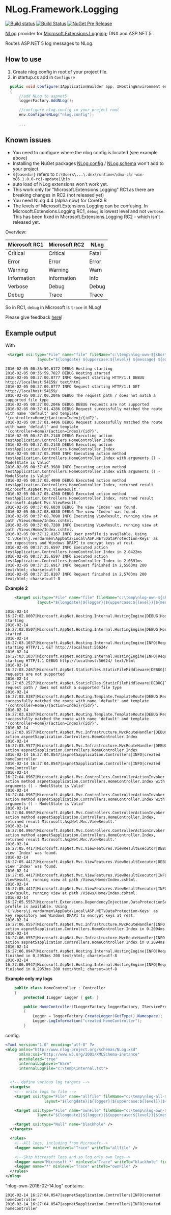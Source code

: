 # NLog.Framework.Logging

[![Build status](https://ci.appveyor.com/api/projects/status/0nrg8cksp4b6tab1/branch/master?svg=true)](https://ci.appveyor.com/project/nlog/nlog-framework-logging/branch/master)
[![Build Status](https://travis-ci.org/NLog/NLog.Framework.Logging.svg?branch=master)](https://travis-ci.org/NLog/NLog.Framework.Logging)
[![NuGet Pre Release](https://img.shields.io/nuget/vpre/NLog.Framework.Logging.svg)](https://www.nuget.org/packages/NLog.Framework.Logging)

[NLog](https://github.com/NLog/NLog) provider for [Microsoft.Extensions.Logging](https://github.com/aspnet/Logging); DNX and ASP.NET 5.


Routes ASP.NET 5 log messages to NLog.


How to use
----

1. Create nlog.config in root of your project file.
2.  in startup.cs add in `Configure`

```c#
  public void Configure(IApplicationBuilder app, IHostingEnvironment env, ILoggerFactory loggerFactory)
  {
      //add NLog to aspnet5
      loggerFactory.AddNLog();

      //configure nlog.config in your project root
      env.ConfigureNLog("nlog.config");
      
      ...
```  
  
Known issues
---
- You need to configure where the nlog.config is located (see example above)
- Installing the NuGet packages [NLog.config](https://www.nuget.org/packages/NLog.Config/) / [NLog.schema](https://www.nuget.org/packages/NLog.Schema/) won't add to your project. 
- `${basedir}` refers to `C:\Users\...\.dnx\runtimes\dnx-clr-win-x86.1.0.0-rc1-update1\bin`
- auto load of NLog extensions won't work yet.
- This work only for "Microsoft.Extensions.Logging" RC1 as there are breaking changes in RC2 (not released yet)
- You need NLog 4.4 (alpha now) for CoreCLR
- The levels of Microsoft.Extensions.Logging can be confusing. In  Microsoft.Extensions.Logging RC1, `debug` is lowest level and not `verbose`. This has been fixed in Microsoft.Extensions.Logging RC2 - which isn't released yet.

Overview:


Microsoft RC1 | Microsoft RC2 | NLog
-------------|--------------|-----------
Critical	   | Critical     | Fatal
Error	       | Error        | Error
Warning	     | Warning      | Warn
Information	 | Information  | Info
Verbose	     | Debug        | Debug
Debug	       | Trace        | Trace

So in RC1, `debug` in Microsoft is `trace` in NLog! 

Please give feedback [here](https://github.com/NLog/NLog.Framework.Logging/issues/8)!


Example output
---

With 

```xml
 <target xsi:type="File" name="file" fileName="c:\temp\nlog-own-${shortdate}.log"
              layout="${longdate} ${uppercase:${level}} ${message} ${exception}" />
```

```
2016-02-05 00:36:59.6172 DEBUG Hosting starting
2016-02-05 00:36:59.7027 DEBUG Hosting started
2016-02-05 00:37:00.0777 INFO Request starting HTTP/1.1 DEBUG http://localhost:54159/ text/html 
2016-02-05 00:37:00.0777 INFO Request starting HTTP/1.1 GET http://localhost:54159/  
2016-02-05 00:37:00.2046 DEBUG The request path / does not match a supported file type
2016-02-05 00:37:00.2046 DEBUG DEBUG requests are not supported
2016-02-05 00:37:01.4286 DEBUG Request successfully matched the route with name 'default' and template '{controller=Home}/{action=Index}/{id?}'.
2016-02-05 00:37:01.4406 DEBUG Request successfully matched the route with name 'default' and template '{controller=Home}/{action=Index}/{id?}'.
2016-02-05 00:37:05.2140 DEBUG Executing action testApplication.Controllers.HomeController.Index
2016-02-05 00:37:05.2140 DEBUG Executing action testApplication.Controllers.HomeController.Index
2016-02-05 00:37:05.3980 INFO Executing action method testApplication.Controllers.HomeController.Index with arguments () - ModelState is Valid'
2016-02-05 00:37:05.3980 INFO Executing action method testApplication.Controllers.HomeController.Index with arguments () - ModelState is Valid'
2016-02-05 00:37:05.4090 DEBUG Executed action method testApplication.Controllers.HomeController.Index, returned result Microsoft.AspNet.Mvc.ViewResult.'
2016-02-05 00:37:05.4260 DEBUG Executed action method testApplication.Controllers.HomeController.Index, returned result Microsoft.AspNet.Mvc.ViewResult.'
2016-02-05 00:37:08.6830 DEBUG The view 'Index' was found.
2016-02-05 00:37:08.6830 DEBUG The view 'Index' was found.
2016-02-05 00:37:08.7090 INFO Executing ViewResult, running view at path /Views/Home/Index.cshtml.
2016-02-05 00:37:08.7280 INFO Executing ViewResult, running view at path /Views/Home/Index.cshtml.
2016-02-05 00:37:12.8167 INFO User profile is available. Using 'C:\Users\j.verdurmen\AppData\Local\ASP.NET\DataProtection-Keys' as key repository and Windows DPAPI to encrypt keys at rest.
2016-02-05 00:37:25.6597 INFO Executed action testApplication.Controllers.HomeController.Index in 2.0422ms
2016-02-05 00:37:25.6597 INFO Executed action testApplication.Controllers.HomeController.Index in 2.0391ms
2016-02-05 00:37:25.6917 INFO Request finished in 2,5563ms 200 text/html; charset=utf-8
2016-02-05 00:37:25.8107 INFO Request finished in 2,5703ms 200 text/html; charset=utf-8
```

**Example 2**
```xml
    <target xsi:type="File" name="file" fileName="c:\temp\nlog-own-${shortdate}.log"
              layout="${longdate}|${logger}|${uppercase:${level}}|${message} ${exception}" /> />
```

```
2016-02-14 16:27:02.8007|Microsoft.AspNet.Hosting.Internal.HostingEngine|DEBUG|Hosting starting 
2016-02-14 16:27:02.8507|Microsoft.AspNet.Hosting.Internal.HostingEngine|DEBUG|Hosting started 
2016-02-14 16:27:03.1037|Microsoft.AspNet.Hosting.Internal.HostingEngine|INFO|Request starting HTTP/1.1 GET http://localhost:56624/   
2016-02-14 16:27:03.1037|Microsoft.AspNet.Hosting.Internal.HostingEngine|INFO|Request starting HTTP/1.1 DEBUG http://localhost:56624/ text/html  
2016-02-14 16:27:03.2467|Microsoft.AspNet.StaticFiles.StaticFileMiddleware|DEBUG|DEBUG requests are not supported 
2016-02-14 16:27:03.2527|Microsoft.AspNet.StaticFiles.StaticFileMiddleware|DEBUG|The request path / does not match a supported file type 
2016-02-14 16:27:03.8387|Microsoft.AspNet.Routing.Template.TemplateRoute|DEBUG|Request successfully matched the route with name 'default' and template '{controller=Home}/{action=Index}/{id?}'. 
2016-02-14 16:27:03.8387|Microsoft.AspNet.Routing.Template.TemplateRoute|DEBUG|Request successfully matched the route with name 'default' and template '{controller=Home}/{action=Index}/{id?}'. 
2016-02-14 16:27:03.9577|Microsoft.AspNet.Mvc.Infrastructure.MvcRouteHandler|DEBUG|Executing action aspnet5application.Controllers.HomeController.Index 
2016-02-14 16:27:03.9577|Microsoft.AspNet.Mvc.Infrastructure.MvcRouteHandler|DEBUG|Executing action aspnet5application.Controllers.HomeController.Index 
2016-02-14 16:27:04.0547|aspnet5application.Controllers|INFO|created homeController 
2016-02-14 16:27:04.0547|aspnet5application.Controllers|INFO|created homeController 
2016-02-14 16:27:04.0967|Microsoft.AspNet.Mvc.Controllers.ControllerActionInvoker|INFO|Executing action method aspnet5application.Controllers.HomeController.Index with arguments () - ModelState is Valid' 
2016-02-14 16:27:04.0967|Microsoft.AspNet.Mvc.Controllers.ControllerActionInvoker|INFO|Executing action method aspnet5application.Controllers.HomeController.Index with arguments () - ModelState is Valid' 
2016-02-14 16:27:04.0967|Microsoft.AspNet.Mvc.Controllers.ControllerActionInvoker|DEBUG|Executed action method aspnet5application.Controllers.HomeController.Index, returned result Microsoft.AspNet.Mvc.ViewResult.' 
2016-02-14 16:27:04.0967|Microsoft.AspNet.Mvc.Controllers.ControllerActionInvoker|DEBUG|Executed action method aspnet5application.Controllers.HomeController.Index, returned result Microsoft.AspNet.Mvc.ViewResult.' 
2016-02-14 16:27:05.4417|Microsoft.AspNet.Mvc.ViewFeatures.ViewResultExecutor|DEBUG|The view 'Index' was found. 
2016-02-14 16:27:05.4417|Microsoft.AspNet.Mvc.ViewFeatures.ViewResultExecutor|DEBUG|The view 'Index' was found. 
2016-02-14 16:27:05.4417|Microsoft.AspNet.Mvc.ViewFeatures.ViewResultExecutor|INFO|Executing ViewResult, running view at path /Views/Home/Index.cshtml. 
2016-02-14 16:27:05.4417|Microsoft.AspNet.Mvc.ViewFeatures.ViewResultExecutor|INFO|Executing ViewResult, running view at path /Views/Home/Index.cshtml. 
2016-02-14 16:27:05.5557|Microsoft.Extensions.DependencyInjection.DataProtectionServices|INFO|User profile is available. Using 'C:\Users\j.verdurmen\AppData\Local\ASP.NET\DataProtection-Keys' as key repository and Windows DPAPI to encrypt keys at rest. 
2016-02-14 16:27:06.0557|Microsoft.AspNet.Mvc.Infrastructure.MvcRouteHandler|INFO|Executed action aspnet5application.Controllers.HomeController.Index in 0.2094ms 
2016-02-14 16:27:06.0557|Microsoft.AspNet.Mvc.Infrastructure.MvcRouteHandler|INFO|Executed action aspnet5application.Controllers.HomeController.Index in 0.2094ms 
2016-02-14 16:27:06.0947|Microsoft.AspNet.Hosting.Internal.HostingEngine|INFO|Request finished in 0,2953ms 200 text/html; charset=utf-8 
2016-02-14 16:27:06.0947|Microsoft.AspNet.Hosting.Internal.HostingEngine|INFO|Request finished in 0,2953ms 200 text/html; charset=utf-8 
```

**Example only my logs**

```c#
    public class HomeController : Controller
    {
        protected ILogger Logger { get; }

        public HomeController(ILoggerFactory loggerFactory, IServiceProvider serviceProvider)
        {
            Logger = loggerFactory.CreateLogger(GetType().Namespace);
            Logger.LogInformation("created homeController");
        }
```

config:

```xml
<?xml version="1.0" encoding="utf-8" ?>
<nlog xmlns="http://www.nlog-project.org/schemas/NLog.xsd"
      xmlns:xsi="http://www.w3.org/2001/XMLSchema-instance"
      autoReload="true"
      internalLogLevel="Warn"
      internalLogFile="c:\temp\internal.txt">


  <!-- define various log targets -->
  <targets>
    <!-- write logs to file -->
    <target xsi:type="File" name="allfile" fileName="c:\temp\nlog-all-${shortdate}.log"
                 layout="${longdate}|${logger}|${uppercase:${level}}|${message} ${exception}" />

    <target xsi:type="File" name="ownFile" fileName="c:\temp\nlog-own-${shortdate}.log"
              layout="${longdate}|${logger}|${uppercase:${level}}|${message} ${exception}" />

    <target xsi:type="Null" name="blackhole" />
  </targets>

  <rules>
    <!--All logs, including from Microsoft-->
    <logger name="*" minlevel="Trace" writeTo="allfile" />

    <!--Skip Microsoft logs and so log only own logs-->
    <logger name="Microsoft.*" minlevel="Trace" writeTo="blackhole" final="true" />
    <logger name="*" minlevel="Trace" writeTo="ownFile" />
  </rules>
</nlog>
```

"nlog-own-2016-02-14.log" contains:

```
2016-02-14 16:27:04.0547|aspnet5application.Controllers|INFO|created homeController 
2016-02-14 16:27:04.0547|aspnet5application.Controllers|INFO|created homeController 
```




